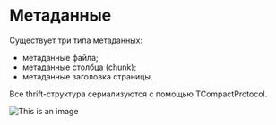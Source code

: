 # Метаданные
Существует три типа метаданных: 
- метаданные файла;
- метаданные столбца (chunk);
- метаданные заголовка страницы.

Все thrift-структура сериализуются с помощью TCompactProtocol.

![This is an image](https://parquet.apache.org/images/FileFormat.gif)

